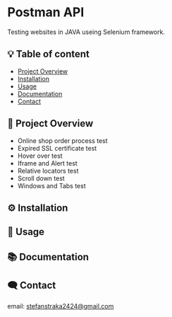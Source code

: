 
# Postman API

Testing websites in JAVA useing Selenium framework.





## :bulb: Table of content
- [Project Overview](#-project-overview)
- [Installation](#️-installation)
- [Usage](#-usage)
- [Documentation](#-documentation)
- [Contact](#️-contact)
## 📖 Project Overview

- Online shop order process test
- Expired SSL certificate test
- Hover over test
- Iframe and Alert test
- Relative locators test
- Scroll down test
- Windows and Tabs test

## ⚙️ Installation

    
## 📝 Usage



## 📚 Documentation


## 🗨️ Contact
email: stefanstraka2424@gmail.com


